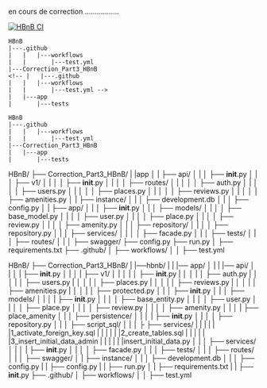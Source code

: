 en cours de correction .................


[![HBnB CI](https://github.com/SDINAHET/HBnB/actions/workflows/test.yml/badge.svg)](https://github.com/SDINAHET/HBnB/actions/workflows/test.yml)





```plaintext
HBnB
|---.github
|   |   |---workflows
|   |       |---test.yml
|---Correction_Part3_HBnB
<!-- |   |---.github
|   |   |---workflows
|   |       |---test.yml -->
|   |---app
|       |---tests
```

```plaintext
HBnB
|---.github
|   |   |---workflows
|   |       |---test.yml
|---Correction_Part3_HBnB
|   |---app
|       |---tests
```

HBnB/
├── Correction_Part3_HBnB/
|   |app
│   |   ├── api/
│   |   │   ├── __init__.py
│   |   │   ├── v1/
│   |   │   │   ├── __init__.py
│   |   │   │   ├── routes/
│   |   │   │   │   ├── auth.py
│   |   │   │   │   ├── users.py
│   |   │   │   │   ├── places.py
│   |   │   │   │   ├── reviews.py
│   |   │   │   │   ├── amenities.py
│   |   ├── instance/
│   |   │   ├── development.db
│   |   │   ├── config.py
│   |   ├── app/
│   |   │   ├── __init__.py
│   |   │   ├── models/
│   |   │   │   ├── base_model.py
│   |   │   │   ├── user.py
│   |   │   │   ├── place.py
│   |   │   │   ├── review.py
│   |   │   │   ├── amenity.py
│   |   │   ├── repository/
│   |   │   │   ├── repository.py
│   |   │   ├── services/
│   |   │   │   ├── facade.py
│   |   │   ├── tests/
│   |   │   ├── routes/
│   |   │   ├── swagger/
    ├── config.py
    ├── run.py
│   ├── requirements.txt
├── .github/
│   ├── workflows/
│   │   ├── test.yml


HBnB/
├── Correction_Part3_HBnB/
|   |──hbnb/
|   |   |── app/
│   |   |   |── api/
│   |   │   |   ├── __init__.py
│   |   │   |   ├── v1/
│   |   │   |   │   ├── __init__.py
|   │   │   |   │   ├── auth.py
|   │   │   |   │   ├── users.py
|   │   │   |   │   ├── places.py
|   │   │   |   │   ├── reviews.py
|   │   │   |   │   ├── amenities.py
|   │   │   |   │   ├── protected.py
│   |   │   ├── __init__.py
│   |   │   ├── models/
│   |   │   |   ├── __init__.py
│   |   │   │   ├── base_entity.py
│   |   │   │   ├── user.py
│   |   │   │   ├── place.py
│   |   │   │   ├── review.py
│   |   │   │   ├── amenity.py
│   |   │   |   ├── place_amenity
│   |   │   ├── persistence/
│   |   │   |   ├── __init__.py
│   |   │   │   ├── repository.py
│   |   │   ├── script_sql/
│   |   │   ├   ├── services/
|   |   |   |   |   |1_activate_foreign_key.sql
|   |   |   |   |   |2_create_tables.sql
|   |   |   |   |   |3_insert_initial_data_admin
|   |   |   |   |   |insert_initial_data.py
│   |   │   ├── services/
│   |   │   |   ├── __init__.py
│   |   │   │   ├── facade.py
│   |   │   ├── tests/
│   |   │   ├── routes/
│   |   │   ├── swagger/
│   |   ├── instance/
│   |   │   ├── development.db
│   |   │   ├── config.py
|   |   ├── config.py
|   |   ├── run.py
│   |   ├── requirements.txt
|   |   ├── __init__.py
├── .github/
│   ├── workflows/
│   │   ├── test.yml
